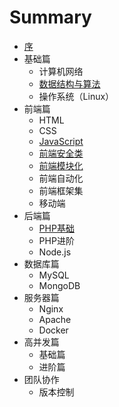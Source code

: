 # Summary

* [序](README.md)
* 基础篇
  * 计算机网络
  * [数据结构与算法](basic/algorithm.md)
  * 操作系统（Linux）
* 前端篇
  * HTML
  * CSS
  * [JavaScript](front-end/js.md)
  * [前端安全类](front-end/safe.md)
  * [前端模块化](front-end/module.md)
  * 前端自动化
  * 前端框架集
  * 移动端
* 后端篇
  * [PHP基础](back-end/php-basic.md)
  * PHP进阶
  * Node.js
* 数据库篇
  * MySQL
  * MongoDB
* 服务器篇
  * Nginx
  * Apache
  * Docker
* 高并发篇
  * 基础篇
  * 进阶篇
* 团队协作
  * 版本控制
